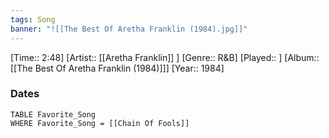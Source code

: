 ```yaml
---
tags: Song  
banner: "![[The Best Of Aretha Franklin (1984).jpg]]"
---
```

[Time:: 2:48]
[Artist:: [[Aretha Franklin]] ]
[Genre:: R&B]
[Played:: ]
[Album:: [[The Best Of Aretha Franklin (1984)]]]
[Year:: 1984]
### Dates
````dataview
TABLE Favorite_Song
WHERE Favorite_Song = [[Chain Of Fools]]
````
